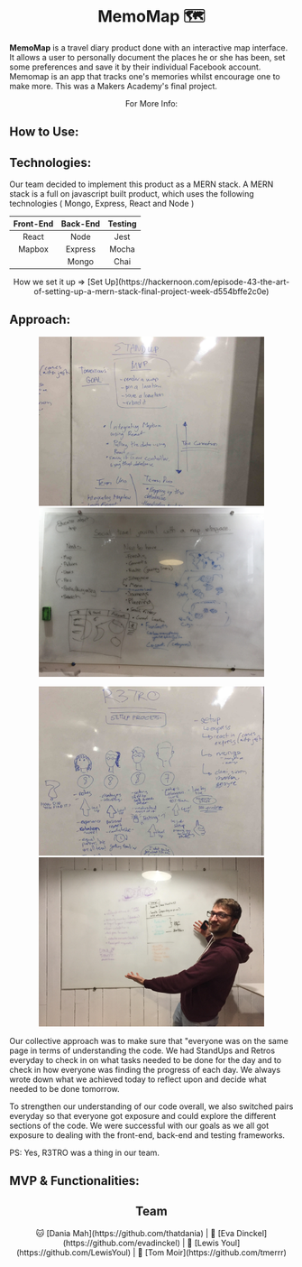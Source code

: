 <h1 align="center">
  MemoMap 🗺
</h1>

**MemoMap** is a travel diary product done with an interactive map interface. It allows a user to personally document the places he or she has been, set some preferences and save it by their individual Facebook account. Memomap is an app that tracks one's memories whilst encourage one to make more. This was a Makers Academy's final project.

<div align="center"> For More Info: </div>


<h2> How to Use: </h2>



<h2> Technologies:  </h2>

Our team decided to implement this product as a MERN stack. A MERN stack is a full on javascript built product, which uses the following
technologies ( Mongo, Express, React and Node )

| Front-End     | Back-End      | Testing |
| :---:         |:---:          | :---:   |
| React         | Node          | Jest    |
| Mapbox        | Express       | Mocha   |
|               | Mongo         | Chai    |

<div align="center">
How we set it up => [Set Up](https://hackernoon.com/episode-43-the-art-of-setting-up-a-mern-stack-final-project-week-d554bffe2c0e)
</div>



<h2> Approach: </h2>

<p float="left" align= "center">
  <img src="READMEimages/3.jpg" width="400" />
  <img src="READMEimages/standup1.jpg" width="400" />
</p>

<p float="left" align= "center">
  <img src="READMEimages/2.jpg" width="400" />
  <img src="READMEimages/retro1.jpg" width="400" />
</p>



Our collective approach was to make sure that  "everyone was on the same page in terms of understanding the code. We had StandUps and Retros everyday to check in on what tasks needed to be
done for the day and to check in how everyone was
finding the progress of each day. We always wrote
down what we achieved today to reflect upon and decide what needed to be done tomorrow.

 To strengthen our understanding of our code overall, we also switched pairs everyday so that everyone got exposure and could explore the different sections of the code. We were successful with our goals as we all got exposure to dealing with the front-end, back-end and testing frameworks.


PS: Yes, R3TRO was a thing in our team.
<br>



<h2> MVP & Functionalities: </h2>





<h2 align="center"> Team </h2>

<div align="center">
🐱 [Dania Mah](https://github.com/thatdania)
| 🐰 [Eva Dinckel](https://github.com/evadinckel)
| 🐸 [Lewis Youl](https://github.com/LewisYoul)
| 🐨 [Tom Moir](https://github.com/tmerrr)
</div>
